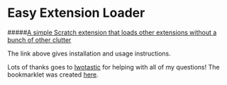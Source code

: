 # Easy Extension Loader
#####[A simple Scratch extension that loads other extensions without a bunch of other clutter](http://ac8774.github.io/Easy-Extension-Loader/)

The link above gives installation and usage instructions.

Lots of thanks goes to [Iwotastic](https://github.com/Iwotastic) for helping with all of my questions! The bookmarklet was created [here](http://mrcoles.com/bookmarklet/).
